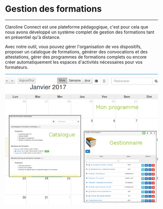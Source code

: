 # Gestion des formations

---

Claroline Connect est une plateforme pédagogique, c'est pour cela que nous avons développé un système complet de gestion des formations tant en présentiel qu'à distance. 

Avec notre outil, vous pouvez gérer l'organisation de vos dispositifs, proposer un catalogue de formations,  générer des convocations et des attestations, gérer des programmes de formations complets ou encore créer automatiquement les espaces d'activités nécessaires pour vos formateurs. 

![](images/CursusBundle/cursus-fig1.png)

